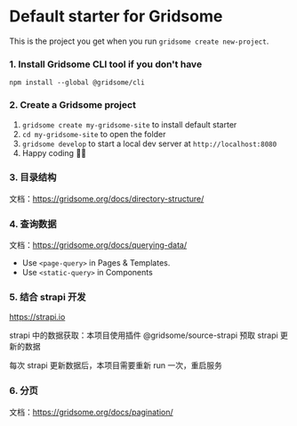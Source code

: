 # Default starter for Gridsome

This is the project you get when you run `gridsome create new-project`.

### 1. Install Gridsome CLI tool if you don't have

`npm install --global @gridsome/cli`

### 2. Create a Gridsome project

1. `gridsome create my-gridsome-site` to install default starter
2. `cd my-gridsome-site` to open the folder
3. `gridsome develop` to start a local dev server at `http://localhost:8080`
4. Happy coding 🎉🙌

### 3. 目录结构

文档：https://gridsome.org/docs/directory-structure/

### 4. 查询数据

文档：https://gridsome.org/docs/querying-data/

- Use `<page-query>` in Pages & Templates.
- Use `<static-query>` in Components

### 5. 结合 strapi 开发

https://strapi.io

strapi 中的数据获取：本项目使用插件 @gridsome/source-strapi 预取 strapi 更新的数据

每次 strapi 更新数据后，本项目需要重新 run 一次，重启服务

### 6. 分页

文档：https://gridsome.org/docs/pagination/
